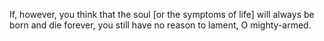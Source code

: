 If, however, you think that the soul [or the symptoms of life] will always be born and die forever, you still have no reason to lament, O mighty-armed.